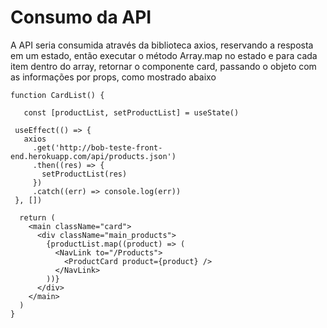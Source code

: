 # Consumo da API

A API seria consumida através da biblioteca axios, reservando a resposta em um estado,
então executar o método Array.map no estado e para cada item dentro do array, retornar
o componente card, passando o objeto com as informações por props, como mostrado abaixo

```
function CardList() {

   const [productList, setProductList] = useState()

 useEffect(() => {
   axios
     .get('http://bob-teste-front-end.herokuapp.com/api/products.json')
     .then((res) => {
       setProductList(res)
     })
     .catch((err) => console.log(err))
 }, [])

  return (
    <main className="card">
      <div className="main_products">
        {productList.map((product) => (
          <NavLink to="/Products">
            <ProductCard product={product} />
          </NavLink>
        ))}
      </div>
    </main>
  )
}

```


